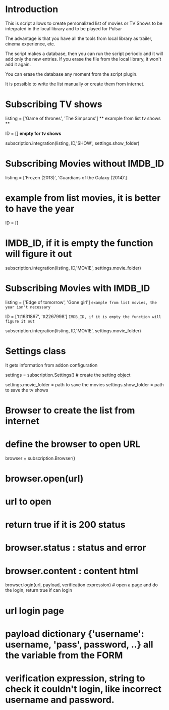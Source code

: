 Introduction
===================
This is script allows to create personalized list of movies or TV Shows to be integrated in the local library and to be played for Pulsar

The advantage is that you have all the tools from local library as trailer, cinema experience, etc.

The script makes a database, then you can run the script periodic and it will add only the new entries.  If you erase the file from the local library, it won't add it again.

You can erase the database any moment from the script plugin.  

It is possible to write the list manually or create them from internet.

Subscribing TV shows
===================
listing = ['Game of thrones', 'The Simpsons']  ** example from list tv shows **

ID = [] **empty for tv shows**

subscription.integration(listing, ID,'SHOW', settings.show_folder)

Subscribing Movies without IMDB_ID
===================================
listing = ['Frozen (2013)', 'Guardians of the Galaxy (2014)']
# example from list movies, it is better to have the year

ID = []
# IMDB_ID, if it is empty the function will figure it out

subscription.integration(listing, ID,'MOVIE', settings.movie_folder)

Subscribing Movies with IMDB_ID
===============================
listing = ['Edge of tomorrow', 'Gone girl']  `example from list movies, the year isn't necessary`

ID = ['tt1631867', 'tt2267998'] `IMDB_ID, if it is empty the function will figure it out`

subscription.integration(listing, ID,'MOVIE', settings.movie_folder)


Settings class
===============
It gets information from addon configuration

settings = subscription.Settings() # create the setting object

settings.movie_folder = path to save the movies
settings.show_folder = path to save the tv shows


Browser to create the list from internet
============================================
# define the browser to open URL
browser = subscription.Browser()
# browser.open(url)
# url to open
# return true if it is 200 status
# browser.status : status and error
# browser.content : content html
browser.login(url, payload, verification expression) # open a page and do the login, return true if can login
# url login page
# payload dictionary {'username': username, 'pass', password, ..} all the variable from the FORM
# verification expression, string to check it couldn't login, like incorrect username and password.
